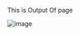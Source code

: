 This is Output Of page

![image](https://github.com/user-attachments/assets/f80ca1ab-d2d5-448b-951c-96ba6c432e86)
